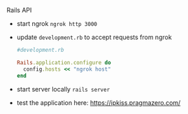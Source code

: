 Rails API

- start ngrok `ngrok http 3000`
- update `development.rb` to accept requests from ngrok
  
  ```ruby
  #development.rb
  
  Rails.application.configure do
    config.hosts << "ngrok host"
  end
  ```
  
- start server locally `rails server`

- test the application here: https://ipkiss.pragmazero.com/
